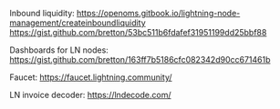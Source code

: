 
Inbound liquidity:
https://openoms.gitbook.io/lightning-node-management/createinboundliquidity
https://gist.github.com/bretton/53bc511b6fdafef31951199dd25bbf88

Dashboards for LN nodes:
https://gist.github.com/bretton/163ff7b5186cfc082342d90cc671461b

Faucet:
https://faucet.lightning.community/

LN invoice decoder:
https://lndecode.com/
